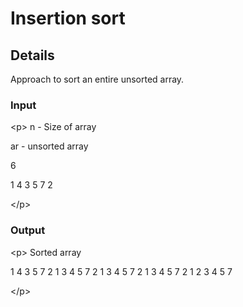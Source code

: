 # Insertion sort 

## Details

Approach to sort an entire unsorted array.

### Input

&lt;p&gt;
n - Size of array

ar - unsorted array

6

1 4 3 5 7 2

&lt;/p&gt;

### Output

&lt;p&gt;
Sorted array

1 4 3 5 7 2
1 3 4 5 7 2
1 3 4 5 7 2
1 3 4 5 7 2
1 2 3 4 5 7

&lt;/p&gt;